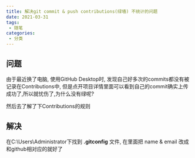 ```yaml
---
title: 解决git commit & push contributions(绿墙) 不统计的问题
date: 2021-03-31
tags:
 - 随笔 
categories:
 - 分类
---
```


## 问题
由于最近换了电脑, 使用GitHub Desktop时, 发现自己好多次的commits都没有被记录在Contributions中, 但是点开项目详情里面可以看到自己的commit确实上传成功了,所以就忧伤了,为什么没有绿呢?

然后去了解了下Contributions的规则

## 解决

在C:\Users\Administrator下找到 **.gitconfig** 文件, 在里面把 name & email 改成和github相对应的就好了
